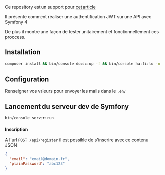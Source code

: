 Ce repository est un support pour [cet article](https://www.biig.fr/nous-sommes-inventifs/biigbox) 

Il présente comment réaliser une authentification JWT sur une API avec Symfony 4

De plus il montre une façon de tester unitairement et fonctionnellement ces proccess.


## Installation 

```bash
composer install && bin/console do:sc:up -f && bin/console ha:fi:lo -n
```

## Configuration

Renseigner vos valeurs pour envoyer les mails dans le `.env`

## Lancement du serveur dev de Symfony 

```bash
bin/console server:run
```


#### Inscription

A l'url `POST /api/register` il est possible de s'inscrire avec ce contenu JSON

```json
{
  "email": "email@domain.fr",
  "plainPassword": "abc123"
}
```
